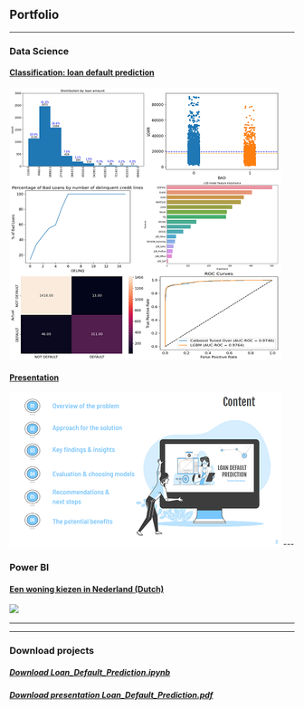 ## Portfolio

---






### Data Science

#### [Classification: loan default prediction](/Loan_Default_Prediction)
<img src="images/LOAN_DEFAULT_PREDICRION.png"/>

#### [Presentation](pdf/Loan_Default_Prediction.pdf)
<img src="images/Content.png?raw=true"/>
---


### Power BI
#### [Een woning kiezen in Nederland (Dutch)](/pdf/sample_presentation.pdf)
<img src="images/dummy_thumbnail.jpg?raw=true"/>

---

---

### Download projects

##### <a href="/Loan_Default_Prediction.ipynb" download>Download Loan_Default_Prediction.ipynb</a>
##### <a href="pdf/Loan_Default_Prediction.pdf" download>Download presentation Loan_Default_Prediction.pdf</a>

